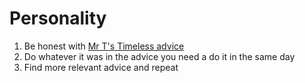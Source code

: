 # Personality

1. Be honest with [Mr T's Timeless advice](https://www.youtube.com/watch?v=p8G7mR_VJ3U)
1. Do whatever it was in the advice you need a do it in the same day 
1. Find more relevant advice and repeat